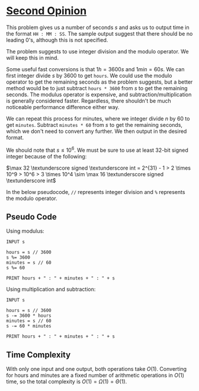 # [Second Opinion](https://open.kattis.com/problems/secondopinion)

This problem gives us a number of seconds $s$ and asks us to output time in the format `HH : MM : SS`. The sample output suggest that there should be no leading 0's, although this is not specified.

The problem suggests to use integer division and the modulo operator. We will keep this in mind.

Some useful fast conversions is that $1 h = 3600 s$ and $1 min = 60 s$. We can first integer divide $s$ by $3600$ to get `hours`. We could use the modulo operator to get the remaining seconds as the problem suggests, but a better method would be to just subtract `hours * 3600` from $s$ to get the remaining seconds. The modulus operator is expensive, and subtraction/multiplication is generally considered faster. Regardless, there shouldn't be much noticeable performance difference either way.

We can repeat this process for minutes, where we integer divide $n$ by $60$ to get `minutes`. Subtract `minutes * 60` from $s$ to get the remaining seconds, which we don't need to convert any further. We then output in the desired format.

We should note that $s \leq 10^6$. We must be sure to use at least 32-bit signed integer because of the following:

$\max 32 \textunderscore signed \textunderscore int = 2^{31} - 1 > 2 \times 10^9 > 10^6 > 3 \times 10^4 \sim \max 16 \textunderscore signed \textunderscore int$

In the below pseudocode, `//` represents integer division and `%` represents the modulo operator.

## Pseudo Code
Using modulus:
```
INPUT s

hours = s // 3600
s %= 3600
minutes = s // 60
s %= 60

PRINT hours + " : " + minutes + " : " + s
```
Using multiplication and subtraction:
```
INPUT s

hours = s // 3600
s -= 3600 * hours
minutes = s // 60
s -= 60 * minutes

PRINT hours + " : " + minutes + " : " + s
```

## Time Complexity
With only one input and one output, both operations take $O(1)$. Converting for hours and minutes are a fixed number of arithmetic operations in $O(1)$ time, so the total complexity is $O(1) = \Omega(1) = \Theta(1)$.